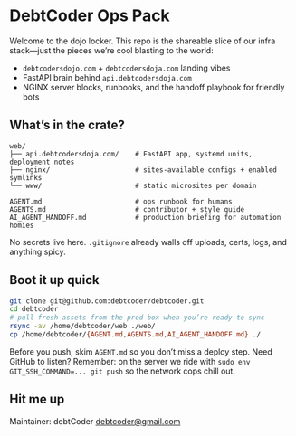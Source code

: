 # DebtCoder Ops Pack

Welcome to the dojo locker. This repo is the shareable slice of our infra stack—just the pieces we’re cool blasting to the world:

- `debtcodersdojo.com` + `debtcodersdoja.com` landing vibes
- FastAPI brain behind `api.debtcodersdoja.com`
- NGINX server blocks, runbooks, and the handoff playbook for friendly bots

## What’s in the crate?
```
web/
├── api.debtcodersdoja.com/    # FastAPI app, systemd units, deployment notes
├── nginx/                     # sites-available configs + enabled symlinks
└── www/                       # static microsites per domain

AGENT.md                       # ops runbook for humans
AGENTS.md                      # contributor + style guide
AI_AGENT_HANDOFF.md            # production briefing for automation homies
```
No secrets live here. `.gitignore` already walls off uploads, certs, logs, and anything spicy.

## Boot it up quick
```bash
git clone git@github.com:debtcoder/debtcoder.git
cd debtcoder
# pull fresh assets from the prod box when you’re ready to sync
rsync -av /home/debtcoder/web ./web/
cp /home/debtcoder/{AGENT.md,AGENTS.md,AI_AGENT_HANDOFF.md} ./
```

Before you push, skim `AGENT.md` so you don’t miss a deploy step. Need GitHub to listen? Remember: on the server we ride with
`sudo env GIT_SSH_COMMAND=... git push` so the network cops chill out.

## Hit me up
Maintainer: debtCoder <debtcoder@gmail.com>
